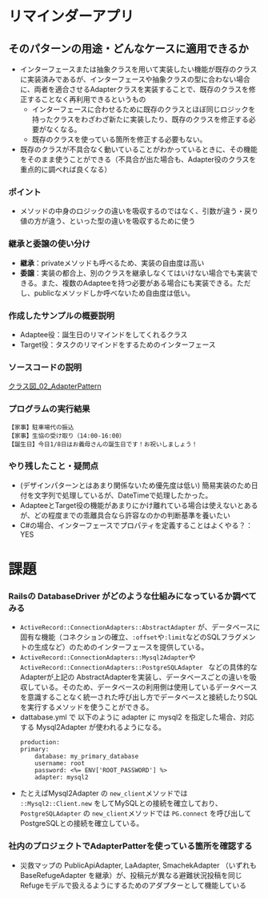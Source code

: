 # リマインダーアプリ
## そのパターンの用途・どんなケースに適用できるか
- インターフェースまたは抽象クラスを用いて実装したい機能が既存のクラスに実装済みであるが、インターフェースや抽象クラスの型に合わない場合に、両者を適合させるAdapterクラスを実装することで、既存のクラスを修正することなく再利用できるというもの
    - インターフェースに合わせるために既存のクラスとほぼ同じロジックを持ったクラスをわざわざ新たに実装したり、既存のクラスを修正する必要がなくなる。
    - 既存のクラスを使っている箇所を修正する必要もない。
- 既存のクラスが不具合なく動いていることがわかっているときに、その機能をそのまま使うことができる（不具合が出た場合も、Adapter役のクラスを重点的に調べれば良くなる）

### ポイント
- メソッドの中身のロジックの違いを吸収するのではなく、引数が違う・戻り値の方が違う、といった型の違いを吸収するために使う

### 継承と委譲の使い分け
- **継承**：privateメソッドも呼べるため、実装の自由度は高い
- **委譲**：実装の都合上、別のクラスを継承しなくてはいけない場合でも実装できる。また、複数のAdapteeを持つ必要がある場合にも実装できる。ただし、publicなメソッドしか呼べないため自由度は低い。


### 作成したサンプルの概要説明
- Adaptee役：誕生日のリマインドをしてくれるクラス
- Target役：タスクのリマインドをするためのインターフェース

### ソースコードの説明
[クラス図_02_AdapterPattern](https://app.diagrams.net/#G1tgGOTJkjeALWFz7hoxEG2k6krkbFmu5A#%7B%22pageId%22%3A%22C2ISFaXwGUER_OnxE-MM%22%7D)

### プログラムの実行結果
```
【家事】駐車場代の振込
【家事】生協の受け取り（14:00-16:00）
【誕生日】今日1/8日はお義母さんの誕生日です！お祝いしましょう！
```

### やり残したこと・疑問点
- (デザインパターンとはあまり関係ないため優先度は低い) 簡易実装のため日付を文字列で処理しているが、DateTimeで処理したかった。
- AdapteeとTarget役の機能があまりにかけ離れている場合は使えないとあるが、どの程度までの乖離具合なら許容なのかの判断基準を養いたい
- C#の場合、インターフェースでプロパティを定義することはよくやる？：YES

# 課題
### Railsの DatabaseDriver がどのような仕組みになっているか調べてみる
- `ActiveRecord::ConnectionAdapters::AbstractAdapter` が、データベースに固有な機能（コネクションの確立、`:offset`や`:limit`などのSQLフラグメントの生成など）のためのインターフェースを提供している。
- `ActiveRecord::ConnectionAdapters::Mysql2Adapter`や `ActiveRecord::ConnectionAdapters::PostgreSQLAdapter ` などの具体的なAdapterが上記の AbstractAdapterを実装し、データベースごとの違いを吸収している。そのため、データベースの利用側は使用しているデータベースを意識することなく統一された呼び出し方でデータベースと接続したりSQLを実行するメソッドを使うことができる。
- dattabase.yml で 以下のように adapter に mysql2 を指定した場合、対応する Mysql2Adapter が使われるようになる。
    ```
    production:
    primary:
        database: my_primary_database
        username: root
        password: <%= ENV['ROOT_PASSWORD'] %>
        adapter: mysql2
    ```
- たとえばMysql2Adapter の `new_client`メソッドでは `::Mysql2::Client.new` をしてMySQLとの接続を確立しており、`PostgreSQLAdapter` の `new_client`メソッドでは `PG.connect` を呼び出して PostgreSQLとの接続を確立している。

### 社内のプロジェクトでAdapterPatterを使っている箇所を確認する
- 災救マップの PublicApiAdapter, LaAdapter, SmachekAdapter （いずれも BaseRefugeAdapter を継承）が、投稿元が異なる避難状況投稿を同じRefugeモデルで扱えるようにするためのアダプターとして機能している